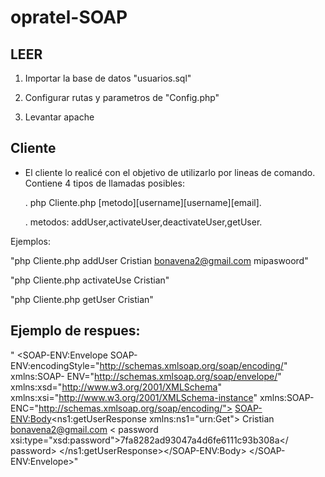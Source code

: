 # opratel-SOAP

## LEER

1) Importar la base de datos "usuarios.sql"

2) Configurar rutas y parametros de "Config.php"

3) Levantar apache


## Cliente

- El cliente lo realicé con el objetivo de utilizarlo por lineas de comando. 
  Contiene 4 tipos de llamadas posibles:

  . php Cliente.php [metodo][username][username][email].
  
  . metodos: addUser,activateUser,deactivateUser,getUser.

 Ejemplos: 
  
  "php Cliente.php addUser Cristian bonavena2@gmail.com mipaswoord"
   
  "php Cliente.php activateUse Cristian"

  "php Cliente.php getUser Cristian"

 ## Ejemplo de respues:
 "<?xml version="1.0" encoding="ISO-8859-1"?>
 <SOAP-ENV:Envelope SOAP-ENV:encodingStyle="http://schemas.xmlsoap.org/soap/encoding/" xmlns:SOAP-   ENV="http://schemas.xmlsoap.org/soap/envelope/" xmlns:xsd="http://www.w3.org/2001/XMLSchema" xmlns:xsi="http://www.w3.org/2001/XMLSchema-instance" xmlns:SOAP-ENC="http://schemas.xmlsoap.org/soap/encoding/">
 <SOAP-ENV:Body><ns1:getUserResponse xmlns:ns1="urn:Get">
 <username xsi:type="xsd:username">Cristian</username>
 <email xsi:type="xsd:email">bonavena2@gmail.com</email>
 < password xsi:type="xsd:password">7fa8282ad93047a4d6fe6111c93b308a</ password>
 </ns1:getUserResponse></SOAP-ENV:Body>
 </SOAP-ENV:Envelope>"
